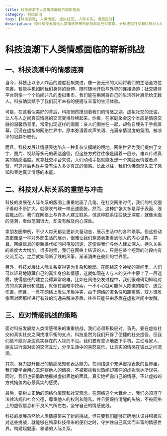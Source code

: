 ```yaml
---
title: 科技浪潮下人类情感面临的崭新挑战
category: 科技前沿
tags: [科技浪潮, 人类情感, 虚拟社交, 人际关系, 情感应对]
description: 探讨科技发展给人类情感带来的新挑战及应对策略，分析虚拟社交和科技对人际关系的影响，强调平衡虚拟与真实社交、提升情感能力及树立正确观念的重要性。
---
```


# 科技浪潮下人类情感面临的崭新挑战

## 一、科技浪潮中的情感涟漪
当今，科技正以令人咋舌的速度狂飙突进，像一张无形的大网将我们的生活全方位包裹。智能手机如同我们身体的延伸，随时随地开启与外界的连接通道；社交媒体平台则像一个个热闹非凡的虚拟集市，我们能在瞬间将自己的生活碎片展示给无数人。科技确实赋予了我们前所未有的便捷与丰富的生活体验。

可是，在这看似美好的背后，科技悄然搅动着我们的情感之湖。虚拟社交的泛滥，让人与人之间真实情感的交流变得珍稀起来。你看，在家庭聚会这个本应是情感交融的温馨场景里，常常出现这样的画面：亲人们围坐在一起，却各自埋头于手机屏幕，沉浸在虚拟的网络世界中。原本弥漫着欢声笑语、充满亲情温度的氛围，被冰冷的寂静所取代。

而且，科技发展让情感表达陷入一种复杂又模糊的境地。网络世界为我们提供了文字、图片、视频等多元的表达途径，但这些方式往往像是隔着一层纱，难以传递真实的情感温度。就拿社交平台来说，人们动动手指就能发送一个笑脸表情或者点赞，可这背后也许并没有注入多少真正的情感。长此以往，我们仿佛渐渐失去了感知和表达真实情感的本能。

## 二、科技对人际关系的重塑与冲击
科技的发展在人际关系的版图上重重地画了几笔。在社交网络时代，我们的社交圈子看似不断扩大，就像吹气球一样迅速膨胀。然而，这种扩张大多是浮于表面、浅尝辄止的。我们在网络上与许多人建立联系，但这种联系往往缺乏深度，就像水面的涟漪，看似范围很大，却没有触及内心深处。

拿朋友圈举例，不少人每天都会更新大量动态，展示生活中的各种琐事。但这些动态更像是一种对外部生活的展示，很难让我们穿透表象看到他人的内心世界。并且，网络信息的更新换代如同闪电般迅速，这使得我们与他人建立深入、持久关系的难度大大增加。很多时候，我们在网络上结识的人，只是在某个短暂的时段内有交流互动，之后就如同断了线的风筝，渐渐消失在彼此的世界里。

另外，科技发展让人际关系变得更为复杂和脆弱。在网络这个神秘的空间里，人们可以轻易地隐藏自己的真实身份和情感，这就如同在人与人的交往中蒙上了一层迷雾，使得信任的建立变得异常艰难。比如在网络交友过程中，我们很难确切知晓对方的真实身份和意图，就像在黑暗中摸索，一不小心就可能掉入欺骗的陷阱，遭受伤害。而且，一旦在网络上发生矛盾冲突，由于网络的匿名性和距离感，双方很难像面对面那样进行有效的沟通来解决矛盾，往往只能任由矛盾在虚拟空间中发酵。

## 三、应对情感挑战的策略
面对科技发展给人类情感带来的重重挑战，我们必须积极应对。首先，要在虚拟社交和真实社交之间找准平衡的支点。科技虽然为我们开辟了便捷的社交捷径，但我们绝不能对身边真实存在的人视而不见。我们要有意识地放下手机，主动与家人、朋友进行面对面的交流互动，分享生活中的喜怒哀乐，让真实的情感在彼此之间流淌。

其次，努力提升自己的情感感知和表达能力。在网络这个充满虚拟表象的世界里，我们要学会用心去洞察他人的情感，不被那些看似热闹却空洞的虚拟表达所误导。同时，我们也要勇敢地撕掉虚拟表达的面具，真实地袒露自己的情感，不让虚拟的方式掩盖内心最真实的感受。

最后，要树立正确的网络价值观和社交观念。在网络这个大舞台上，我们必须遵守法律法规和社会公德，尊重他人的权利和隐私。并且要保持清醒的头脑，不被网络上的虚假信息和不良风气所左右，坚守自己的情感底线。

科技的发展虽然给人类情感带来了新的挑战，但只要我们能够正确地认识并积极应对这些挑战，就能够在畅享科技带来的便利之时，守护住自己真实而丰富的情感世界，构建起健康、和谐的人际关系。